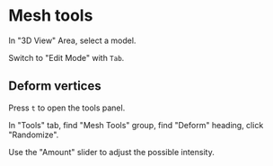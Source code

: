# Mesh tools

In "3D View" Area, select a model.

Switch to "Edit Mode" with `Tab`.


## Deform vertices

Press `t` to open the tools panel.

In "Tools" tab, find "Mesh Tools" group, find "Deform" heading, click
"Randomize".

Use the "Amount" slider to adjust the possible intensity.
